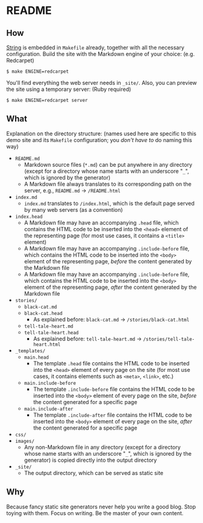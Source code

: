 # README

## How

[String](https://github.com/soimort/string) is embedded in `Makefile` already, together with all the necessary configuration. Build the site with the Markdown engine of your choice: (e.g. Redcarpet)

    $ make ENGINE=redcarpet

You'll find everything the web server needs in `_site/`. Also, you can preview the site using a temporary server: (Ruby required)

    $ make ENGINE=redcarpet server

## What

Explanation on the directory structure: (names used here are specific to this demo site and its `Makefile` configuration; you _don't have to_ do naming this way)

* `README.md`
    * Markdown source files (`*.md`) can be put anywhere in any directory (except for a directory whose name starts with an underscore "`_`", which is ignored by the generator)
    * A Markdown file always translates to its corresponding path on the server, e.g., `README.md` -> `/README.html`
* `index.md`
    * `index.md` translates to `/index.html`, which is the default page served by many web servers (as a convention)
* `index.head`
    * A Markdown file may have an accompanying `.head` file, which contains the HTML code to be inserted into the `<head>` element of the representing page (for most use cases, it contains a `<title>` element)
    * A Markdown file may have an accompanying `.include-before` file, which contains the HTML code to be inserted into the `<body>` element of the representing page, *before* the content generated by the Markdown file
    * A Markdown file may have an accompanying `.include-before` file, which contains the HTML code to be inserted into the `<body>` element of the representing page, *after* the content generated by the Markdown file
* `stories/`
    * `black-cat.md`
    * `black-cat.head`
        * As explained before: `black-cat.md` -> `/stories/black-cat.html`
    * `tell-tale-heart.md`
    * `tell-tale-heart.head`
        * As explained before: `tell-tale-heart.md` -> `/stories/tell-tale-heart.html`
* `_templates/`
    * `main.head`
        * The template `.head` file contains the HTML code to be inserted into the `<head>` element of every page on the site (for most use cases, it contains elements such as `<meta>`, `<link>`, etc.)
    * `main.include-before`
        * The template `.include-before` file contains the HTML code to be inserted into the `<body>` element of every page on the site, *before* the content generated for a specific page
    * `main.include-after`
        * The template `.include-after` file contains the HTML code to be inserted into the `<body>` element of every page on the site, *after* the content generated for a specific page
* `css/`
* `images/`
    * Any non-Markdown file in any directory (except for a directory whose name starts with an underscore "`_`", which is ignored by the generator) is copied directly into the output directory
* `_site/`
    * The output directory, which can be served as static site

## Why

Because fancy static site generators never help you write a good blog. Stop toying with them. Focus on writing. Be the master of your own content.
